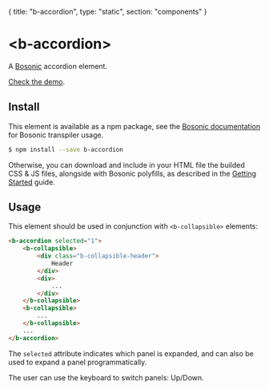 {
	title: "b-accordion", 
	type: "static", 
	section: "components"
}

# &lt;b-accordion&gt;

A [Bosonic](http://bosonic.github.io) accordion element.

[Check the demo](http://bosonic.github.io/demos.html).

## Install

This element is available as a npm package, see the [Bosonic documentation](http://bosonic.github.io/documentation.html) for Bosonic transpiler usage.

```sh
$ npm install --save b-accordion
```

Otherwise, you can download and include in your HTML file the builded CSS & JS files, alongside with Bosonic polyfills, as described in the [Getting Started](http://bosonic.github.io/getting-started.html) guide.

## Usage

This element should be used in conjunction with `<b-collapsible>` elements:

```html
<b-accordion selected="1">
    <b-collapsible>
        <div class="b-collapsible-header">
            Header
        </div>
        <div>
            ...
        </div>
    </b-collapsible>
    <b-collapsible>
        ...
    </b-collapsible>
    ...
</b-accordion>
```
The `selected` attribute indicates which panel is expanded, and can also be used to expand a panel programmatically.

The user can use the keyboard to switch panels: Up/Down.
